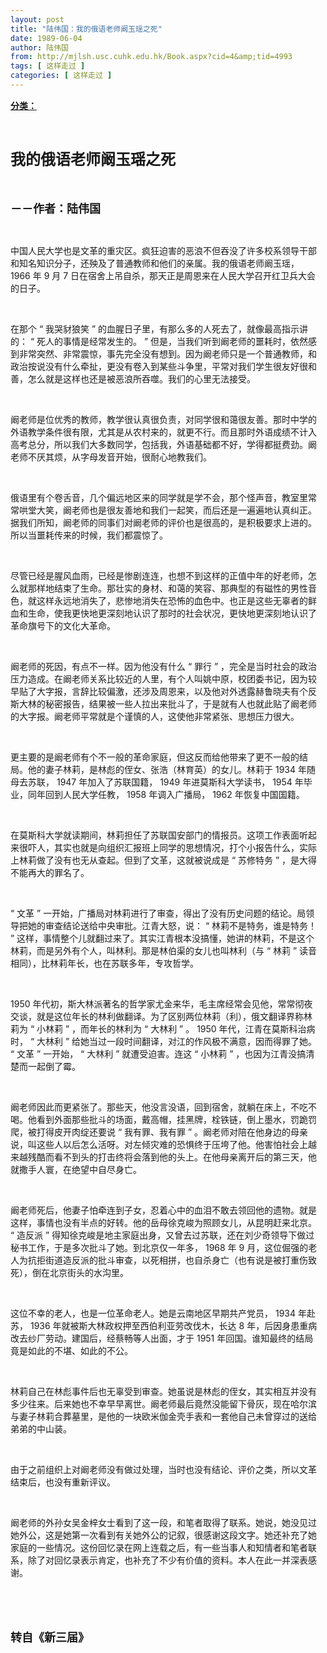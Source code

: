 ```yaml
---
layout: post
title: "陆伟国：我的俄语老师阚玉瑶之死"
date: 1989-06-04
author: 陆伟国
from: http://mjlsh.usc.cuhk.edu.hk/Book.aspx?cid=4&amp;tid=4993
tags: [ 这样走过 ]
categories: [ 这样走过 ]
---
```


<div style="margin: 15px 10px 10px 0px;">
<div>
<span id="ctl00_ContentPlaceHolder1_chapter1_SubjectLabel" style="font-weight:bold;text-decoration:underline;">
   分类：
  </span>
</div>
<p class="p1">
<b>
<font size="5">
<span class="s1">
</span>
<br/>
</font>
</b>
</p>
<p class="p2">
<span class="s1">
<b>
<font size="5">
     我的俄语老师阚玉瑶之死
    </font>
</b>
</span>
</p>
<p class="p1">
<b>
<font size="4">
<span class="s1">
</span>
<br/>
</font>
</b>
</p>
<p class="p2">
<span class="s1">
<b>
<font size="4">
     －－作者：陆伟国
    </font>
</b>
</span>
</p>
<p class="p1">
<span class="s1">
</span>
<br/>
</p>
<p class="p2">
<span class="s1">
   中国人民大学也是文革的重灾区。疯狂迫害的恶浪不但吞没了许多校系领导干部和知名知识分子，还殃及了普通教师和他们的亲属。我的俄语老师阚玉瑶，
  </span>
<span class="s2">
   1966
  </span>
<span class="s1">
   年
  </span>
<span class="s2">
   9
  </span>
<span class="s1">
   月
  </span>
<span class="s2">
   7
  </span>
<span class="s1">
   日在宿舍上吊自杀，那天正是周恩来在人民大学召开红卫兵大会的日子。
  </span>
</p>
<p class="p1">
<span class="s1">
</span>
<br/>
</p>
<p class="p2">
<span class="s1">
   在那个
  </span>
<span class="s2">
   “
  </span>
<span class="s1">
   我哭豺狼笑
  </span>
<span class="s2">
   ”
  </span>
<span class="s1">
   的血腥日子里，有那么多的人死去了，就像最高指示讲的：
  </span>
<span class="s2">
   “
  </span>
<span class="s1">
   死人的事情是经常发生的。
  </span>
<span class="s2">
   ”
  </span>
<span class="s1">
   但是，当我们听到阚老师的噩耗时，依然感到非常突然、非常震惊，事先完全没有想到。因为阚老师只是一个普通教师，和政治按说没有什么牵扯，更没有卷入到某些斗争里，平常对我们学生很友好很和善，怎么就是这样也还是被恶浪所吞噬。我们的心里无法接受。
  </span>
</p>
<p class="p1">
<span class="s1">
</span>
<br/>
</p>
<p class="p2">
<span class="s1">
   阚老师是位优秀的教师，教学很认真很负责，对同学很和蔼很友善。那时中学的外语教学条件很有限，尤其是从农村来的，就更不行。而且那时外语成绩不计入高考总分，所以我们大多数同学，包括我，外语基础都不好，学得都挺费劲。阚老师不厌其烦，从字母发音开始，很耐心地教我们。
  </span>
</p>
<p class="p1">
<span class="s1">
</span>
<br/>
</p>
<p class="p2">
<span class="s1">
   俄语里有个卷舌音，几个偏远地区来的同学就是学不会，那个怪声音，教室里常常哄堂大笑，阚老师也是很友善地和我们一起笑，而后还是一遍遍地认真纠正。据我们所知，阚老师的同事们对阚老师的评价也是很高的，是积极要求上进的。所以当噩耗传来的时候，我们都震惊了。
  </span>
</p>
<p class="p1">
<span class="s1">
</span>
<br/>
</p>
<p class="p2">
<span class="s1">
   尽管已经是腥风血雨，已经是惨剧连连，也想不到这样的正值中年的好老师，怎么就那样地结束了生命。那壮实的身材、和蔼的笑容、那典型的有磁性的男性音色，就这样永远地消失了，悲惨地消失在恐怖的血色中。也正是这些无辜者的鲜血和生命，使我更快地更深刻地认识了那时的社会状况，更快地更深刻地认识了革命旗号下的文化大革命。
  </span>
</p>
<p class="p1">
<span class="s1">
</span>
<br/>
</p>
<p class="p2">
<span class="s1">
   阚老师的死因，有点不一样。因为他没有什么
  </span>
<span class="s2">
   “
  </span>
<span class="s1">
   罪行
  </span>
<span class="s2">
   ”
  </span>
<span class="s1">
   ，完全是当时社会的政治压力造成。在阚老师关系比较近的人里，有个人叫姚中原，校团委书记，因为较早贴了大字报，言辞比较偏激，还涉及周恩来，以及他对外透露赫鲁晓夫有个反斯大林的秘密报告，结果被一些人拉出来批斗了，于是就有人也就此贴了阚老师的大字报。阚老师平常就是个谨慎的人，这使他非常紧张、思想压力很大。
  </span>
</p>
<p class="p1">
<span class="s1">
</span>
<br/>
</p>
<p class="p2">
<span class="s1">
   更主要的是阚老师有个不一般的革命家庭，但这反而给他带来了更不一般的结局。他的妻子林莉，是林彪的侄女、张浩（林育英）的女儿。林莉于
  </span>
<span class="s2">
   1934
  </span>
<span class="s1">
   年随母去苏联，
  </span>
<span class="s2">
   1947
  </span>
<span class="s1">
   年加入了苏联国籍，
  </span>
<span class="s2">
   1949
  </span>
<span class="s1">
   年进莫斯科大学读书，
  </span>
<span class="s2">
   1954
  </span>
<span class="s1">
   年毕业，同年回到人民大学任教，
  </span>
<span class="s2">
   1958
  </span>
<span class="s1">
   年调入广播局，
  </span>
<span class="s2">
   1962
  </span>
<span class="s1">
   年恢复中国国籍。
  </span>
</p>
<p class="p1">
<span class="s1">
</span>
<br/>
</p>
<p class="p2">
<span class="s1">
   在莫斯科大学就读期间，林莉担任了苏联国安部门的情报员。这项工作表面听起来很吓人，其实也就是向组织汇报班上同学的思想情况，打个小报告什么，实际上林莉做了没有也无从查起。但到了文革，这就被说成是
  </span>
<span class="s2">
   “
  </span>
<span class="s1">
   苏修特务
  </span>
<span class="s2">
   ”
  </span>
<span class="s1">
   ，是大得不能再大的罪名了。
  </span>
</p>
<p class="p1">
<span class="s1">
</span>
<br/>
</p>
<p class="p2">
<span class="s2">
   “
  </span>
<span class="s1">
   文革
  </span>
<span class="s2">
   ”
  </span>
<span class="s1">
   一开始，广播局对林莉进行了审查，得出了没有历史问题的结论。局领导把她的审查结论送给中央审批。江青大怒，说：
  </span>
<span class="s2">
   “
  </span>
<span class="s1">
   林莉不是特务，谁是特务！
  </span>
<span class="s2">
   ”
  </span>
<span class="s1">
   这样，事情整个儿就翻过来了。其实江青根本没搞懂，她讲的林莉，不是这个林莉，而是另外有个人，叫林利。那是林伯渠的女儿也叫林利（与
  </span>
<span class="s2">
   “
  </span>
<span class="s1">
   林莉
  </span>
<span class="s2">
   ”
  </span>
<span class="s1">
   读音相同），比林莉年长，也在苏联多年，专攻哲学。
  </span>
</p>
<p class="p1">
<span class="s1">
</span>
<br/>
</p>
<p class="p2">
<span class="s2">
   1950
  </span>
<span class="s1">
   年代初，斯大林派著名的哲学家尤金来华，毛主席经常会见他，常常彻夜交谈，就是这位年长的林利做翻译。为了区别两位林莉（利），俄文翻译界称林莉为
  </span>
<span class="s2">
   “
  </span>
<span class="s1">
   小林莉
  </span>
<span class="s2">
   ”
  </span>
<span class="s1">
   ，而年长的林利为
  </span>
<span class="s2">
   “
  </span>
<span class="s1">
   大林利
  </span>
<span class="s2">
   ”
  </span>
<span class="s1">
   。
  </span>
<span class="s2">
   1950
  </span>
<span class="s1">
   年代，江青在莫斯科治病时，
  </span>
<span class="s2">
   “
  </span>
<span class="s1">
   大林利
  </span>
<span class="s2">
   ”
  </span>
<span class="s1">
   给她当过一段时间翻译，对江的作风极不满意，因而得罪了她。
  </span>
<span class="s2">
   “
  </span>
<span class="s1">
   文革
  </span>
<span class="s2">
   ”
  </span>
<span class="s1">
   一开始，
  </span>
<span class="s2">
   “
  </span>
<span class="s1">
   大林利
  </span>
<span class="s2">
   ”
  </span>
<span class="s1">
   就遭受迫害。连这
  </span>
<span class="s2">
   “
  </span>
<span class="s1">
   小林莉
  </span>
<span class="s2">
   ”
  </span>
<span class="s1">
   ，也因为江青没搞清楚而一起倒了霉。
  </span>
</p>
<p class="p1">
<span class="s1">
</span>
<br/>
</p>
<p class="p2">
<span class="s1">
   阚老师因此而更紧张了。那些天，他没言没语，回到宿舍，就躺在床上，不吃不喝。他看到外面那些批斗的场面，戴高帽，挂黑牌，栓铁链，倒上墨水，罚跪罚爬，被打得皮开肉绽还要说
  </span>
<span class="s2">
   “
  </span>
<span class="s1">
   我有罪、我有罪
  </span>
<span class="s2">
   ”
  </span>
<span class="s1">
   。阚老师对陪在他身边的母亲说，叫这些人以后怎么活呀。对左倾灾难的恐惧终于压垮了他。他害怕社会上越来越残酷而看不到头的打击终将会落到他的头上。在他母亲离开后的第三天，他就撒手人寰，在绝望中自尽身亡。
  </span>
</p>
<p class="p1">
<span class="s1">
</span>
<br/>
</p>
<p class="p2">
<span class="s1">
   阚老师死后，他妻子怕牵连到子女，忍着心中的血泪不敢去领回他的遗物。就是这样，事情也没有半点的好转。他的岳母徐克峻为照顾女儿，从昆明赶来北京。
  </span>
<span class="s2">
   “
  </span>
<span class="s1">
   造反派
  </span>
<span class="s2">
   ”
  </span>
<span class="s1">
   得知徐克峻是地主家庭出身，又曾去过苏联，还在刘少奇领导下做过秘书工作，于是多次批斗了她。到北京仅一年多，
  </span>
<span class="s2">
   1968
  </span>
<span class="s1">
   年
  </span>
<span class="s2">
   9
  </span>
<span class="s1">
   月，这位倔强的老人为抗拒街道造反派的批斗审查，以死相拼，也自杀身亡（也有说是被打重伤致死），倒在北京街头的水沟里。
  </span>
</p>
<p class="p1">
<span class="s1">
</span>
<br/>
</p>
<p class="p2">
<span class="s1">
   这位不幸的老人，也是一位革命老人。她是云南地区早期共产党员，
  </span>
<span class="s2">
   1934
  </span>
<span class="s1">
   年赴苏，
  </span>
<span class="s2">
   1936
  </span>
<span class="s1">
   年就被斯大林政权押至西伯利亚劳改伐木，长达
  </span>
<span class="s2">
   8
  </span>
<span class="s1">
   年，后因身患重病改去纱厂劳动。建国后，经蔡畅等人出面，才于
  </span>
<span class="s2">
   1951
  </span>
<span class="s1">
   年回国。谁知最终的结局竟是如此的不堪、如此的不公。
  </span>
</p>
<p class="p1">
<span class="s1">
</span>
<br/>
</p>
<p class="p2">
<span class="s1">
   林莉自己在林彪事件后也无辜受到审查。她虽说是林彪的侄女，其实相互并没有多少往来。后来她也不幸早早离世。阚老师最后竟然没能留下骨灰，现在哈尔滨与妻子林莉合葬墓里，是他的一块欧米伽金壳手表和一套他自己未曾穿过的送给弟弟的中山装。
  </span>
</p>
<p class="p1">
<span class="s1">
</span>
<br/>
</p>
<p class="p2">
<span class="s1">
   由于之前组织上对阚老师没有做过处理，当时也没有结论、评价之类，所以文革结束后，也没有重新评议。
  </span>
</p>
<p class="p1">
<span class="s1">
</span>
<br/>
</p>
<p class="p2">
<span class="s1">
   阚老师的外孙女吴金梓女士看到了这一段，和笔者取得了联系。她说，她没见过她外公，这是她第一次看到有关她外公的记叙，很感谢这段文字。她还补充了她家庭的一些情况。这份回忆录在网上连载之后，有一些当事人和知情者和笔者联系，除了对回忆录表示肯定，也补充了不少有价值的资料。本人在此一并深表感谢。
  </span>
</p>
<p class="p1">
<span class="s1">
</span>
<br/>
</p>
<p class="p1">
<b>
<font size="4">
<span class="s1">
</span>
<br/>
</font>
</b>
</p>
<p class="p2">
<span class="s1">
<b>
<font size="4">
     转自《新三届》
    </font>
</b>
</span>
</p>
</div>
